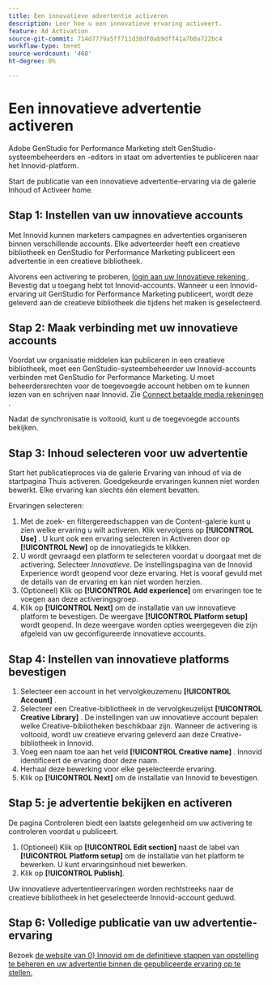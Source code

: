 ```yaml
---
title: Een innovatieve advertentie activeren
description: Leer hoe u een innovatieve ervaring activeert.
feature: Ad Activation
source-git-commit: 714d7779a5ff711d38df0ab9dff41a7b0a722bc4
workflow-type: tm+mt
source-wordcount: '468'
ht-degree: 0%

---
```


# Een innovatieve advertentie activeren

Adobe GenStudio for Performance Marketing stelt GenStudio-systeembeheerders en -editors in staat om advertenties te publiceren naar het Innovid-platform.

Start de publicatie van een innovatieve advertentie-ervaring via de galerie Inhoud of Activeer home.

## Stap 1: Instellen van uw innovatieve accounts

Met Innovid kunnen marketers campagnes en advertenties organiseren binnen verschillende accounts. Elke adverteerder heeft een creatieve bibliotheek en GenStudio for Performance Marketing publiceert een advertentie in een creatieve bibliotheek.

Alvorens een activering te proberen, [ login aan uw Innovatieve rekening ][1]. Bevestig dat u toegang hebt tot Innovid-accounts. Wanneer u een Innovid-ervaring uit GenStudio for Performance Marketing publiceert, wordt deze geleverd aan de creatieve bibliotheek die tijdens het maken is geselecteerd.

## Stap 2: Maak verbinding met uw innovatieve accounts

Voordat uw organisatie middelen kan publiceren in een creatieve bibliotheek, moet een GenStudio-systeembeheerder uw Innovid-accounts verbinden met GenStudio for Performance Marketing. U moet beheerdersrechten voor de toegevoegde account hebben om te kunnen lezen van en schrijven naar Innovid. Zie [ Connect betaalde media rekeningen ][2].

Nadat de synchronisatie is voltooid, kunt u de toegevoegde accounts bekijken.

## Stap 3: Inhoud selecteren voor uw advertentie

Start het publicatieproces via de galerie Ervaring van inhoud of via de startpagina Thuis activeren. Goedgekeurde ervaringen kunnen niet worden bewerkt. Elke ervaring kan slechts één element bevatten.

Ervaringen selecteren:

1. Met de zoek- en filtergereedschappen van de Content-galerie kunt u zien welke ervaring u wilt activeren. Klik vervolgens op **[!UICONTROL Use]** . U kunt ook een ervaring selecteren in Activeren door op **[!UICONTROL New]** op de innovatiegids te klikken.
1. U wordt gevraagd een platform te selecteren voordat u doorgaat met de activering. Selecteer *Innovatieve*. De instellingspagina van de Innovid Experience wordt geopend voor deze ervaring. Het is vooraf gevuld met de details van de ervaring en kan niet worden herzien. 
1. (Optioneel) Klik op **[!UICONTROL Add experience]** om ervaringen toe te voegen aan deze activeringsgroep.
1. Klik op **[!UICONTROL Next]** om de installatie van uw innovatieve platform te bevestigen. De weergave **[!UICONTROL Platform setup]** wordt geopend. In deze weergave worden opties weergegeven die zijn afgeleid van uw geconfigureerde innovatieve accounts.

## Stap 4: Instellen van innovatieve platforms bevestigen

1. Selecteer een account in het vervolgkeuzemenu **[!UICONTROL Account]** . 
1. Selecteer een Creative-bibliotheek in de vervolgkeuzelijst **[!UICONTROL Creative Library]** . De instellingen van uw innovatieve account bepalen welke Creative-bibliotheken beschikbaar zijn. Wanneer de activering is voltooid, wordt uw creatieve ervaring geleverd aan deze Creative-bibliotheek in Innovid.
1. Voeg een naam toe aan het veld **[!UICONTROL Creative name]** . Innovid identificeert de ervaring door deze naam.
1. Herhaal deze bewerking voor elke geselecteerde ervaring.
1. Klik op **[!UICONTROL Next]** om de installatie van Innovid te bevestigen.

## Stap 5: je advertentie bekijken en activeren

De pagina Controleren biedt een laatste gelegenheid om uw activering te controleren voordat u publiceert.

1. (Optioneel) Klik op **[!UICONTROL Edit section]** naast de label van **[!UICONTROL Platform setup]** om de installatie van het platform te bewerken. U kunt ervaringsinhoud niet bewerken.
1. Klik op **[!UICONTROL Publish]**.

Uw innovatieve advertentieervaringen worden rechtstreeks naar de creatieve bibliotheek in het geselecteerde Innovid-account geduwd.

## Stap 6: Volledige publicatie van uw advertentie-ervaring

Bezoek [ de website van 0} Innovid om de definitieve stappen van opstelling te beheren en uw advertentie binnen de gepubliceerde ervaring op te stellen.][1]

[1]: https://www.innovid.com/
[2]: /help/user-guide/connectors/connect-channel.md
